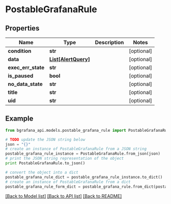 # PostableGrafanaRule


## Properties
Name | Type | Description | Notes
------------ | ------------- | ------------- | -------------
**condition** | **str** |  | [optional] 
**data** | [**List[AlertQuery]**](AlertQuery.md) |  | [optional] 
**exec_err_state** | **str** |  | [optional] 
**is_paused** | **bool** |  | [optional] 
**no_data_state** | **str** |  | [optional] 
**title** | **str** |  | [optional] 
**uid** | **str** |  | [optional] 

## Example

```python
from bgrafana_api.models.postable_grafana_rule import PostableGrafanaRule

# TODO update the JSON string below
json = "{}"
# create an instance of PostableGrafanaRule from a JSON string
postable_grafana_rule_instance = PostableGrafanaRule.from_json(json)
# print the JSON string representation of the object
print PostableGrafanaRule.to_json()

# convert the object into a dict
postable_grafana_rule_dict = postable_grafana_rule_instance.to_dict()
# create an instance of PostableGrafanaRule from a dict
postable_grafana_rule_form_dict = postable_grafana_rule.from_dict(postable_grafana_rule_dict)
```
[[Back to Model list]](../README.md#documentation-for-models) [[Back to API list]](../README.md#documentation-for-api-endpoints) [[Back to README]](../README.md)


